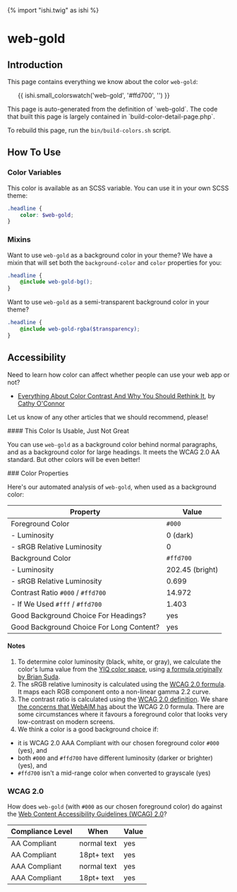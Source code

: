 {% import "ishi.twig" as ishi %}
# web-gold

## Introduction

This page contains everything we know about the color `web-gold`:

<div class="grid">
    <div class="cell">
        <div class="swatch">
            <ul>
                {{ ishi.small_colorswatch('web-gold', '#ffd700', '') }}
            </ul>
        </div>
    </div>
</div>

<div class="callout attention" markdown="1">
This page is auto-generated from the definition of `web-gold`. The code that built this page is largely contained in `build-color-detail-page.php`.

To rebuild this page, run the `bin/build-colors.sh` script.
</div>

## How To Use

### Color Variables

This color is available as an SCSS variable. You can use it in your own SCSS theme:

```scss
.headline {
    color: $web-gold;
}
```

### Mixins

Want to use `web-gold` as a background color in your theme? We have a mixin that will set both the `background-color` and `color` properties for you:

```scss
.headline {
    @include web-gold-bg();
}
```

Want to use `web-gold` as a semi-transparent background color in your theme?

```scss
.headline {
    @include web-gold-rgba($transparency);
}
```

## Accessibility

Need to learn how color can affect whether people can use your web app or not?

* [Everything About Color Contrast And Why You Should Rethink It](https://www.smashingmagazine.com/2014/10/color-contrast-tips-and-tools-for-accessibility/), by [Cathy O'Connor](http://www.twitter.com/cagocon)

Let us know of any other articles that we should recommend, please!
<div class="callout warning" markdown="1">
#### This Color Is Usable, Just Not Great

You can use `web-gold` as a background color behind normal paragraphs, and as a background color for large headings. It meets the WCAG 2.0 AA standard. But other colors will be even better!
</div>
### Color Properties

Here's our automated analysis of `web-gold`, when used as a background color:

Property | Value
---------|------
Foreground Color | `#000`
- Luminosity | 0 (dark)
- sRGB Relative Luminosity | 0
Background Color | `#ffd700`
- Luminosity | 202.45 (bright)
- sRGB Relative Luminosity | 0.699
Contrast Ratio `#000` / `#ffd700` | 14.972
- If We Used `#fff` / `#ffd700` | 1.403
Good Background Choice For Headings? | yes
Good Background Choice For Long Content? | yes

#### Notes

1. To determine color luminosity (black, white, or gray), we calculate the color's luma value from the [YIQ color space](https://en.wikipedia.org/wiki/YIQ), using [a formula originally by Brian Suda](https://24ways.org/2010/calculating-color-contrast/).
1. The sRGB relative luminosity is calculated using the [WCAG 2.0 formula](https://www.w3.org/TR/WCAG20/#relativeluminancedef). It maps each RGB component onto a non-linear gamma 2.2 curve.
1. The contrast ratio is calculated using the [WCAG 2.0 definition](https://www.w3.org/TR/2008/REC-WCAG20-20081211/#contrast-ratiodef). We share [the concerns that WebAIM has](http://webaim.org/blog/wcag-2-1-feedback/) about the WCAG 2.0 formula. There are some circumstances where it favours a foreground color that looks very low-contrast on modern screens.
1. We think a color is a good background choice if:
  - it is WCAG 2.0 AAA Compliant with our chosen foreground color `#000` (yes), and
  - both `#000` and `#ffd700` have different luminosity (darker or brighter) (yes), and
  - `#ffd700` isn't a mid-range color when converted to grayscale (yes)

### WCAG 2.0

How does `web-gold` (with `#000` as our chosen foreground color) do against the [Web Content Accessibility Guidelines (WCAG) 2.0](https://www.w3.org/TR/WCAG20/)?

Compliance Level | When | Value
-----------------|------|------
AA Compliant | normal text | yes
AA Compliant | 18pt+ text | yes
AAA Compliant | normal text | yes
AAA Compliant | 18pt+ text | yes